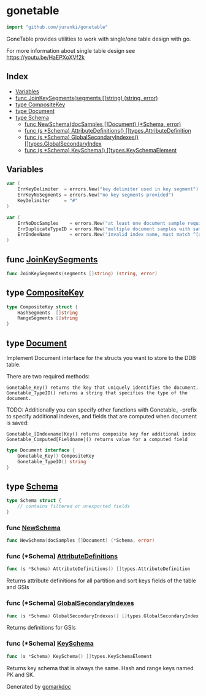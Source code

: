 <!-- Code generated by gomarkdoc. DO NOT EDIT -->

# gonetable

```go
import "github.com/juranki/gonetable"
```

GoneTable provides utilities to work with single/one table design with go.

For more information about single table design see https://youtu.be/HaEPXoXVf2k

## Index

- [Variables](<#variables>)
- [func JoinKeySegments(segments []string) (string, error)](<#func-joinkeysegments>)
- [type CompositeKey](<#type-compositekey>)
- [type Document](<#type-document>)
- [type Schema](<#type-schema>)
  - [func NewSchema(docSamples []Document) (*Schema, error)](<#func-newschema>)
  - [func (s *Schema) AttributeDefinitions() []types.AttributeDefinition](<#func-schema-attributedefinitions>)
  - [func (s *Schema) GlobalSecondaryIndexes() []types.GlobalSecondaryIndex](<#func-schema-globalsecondaryindexes>)
  - [func (s *Schema) KeySchema() []types.KeySchemaElement](<#func-schema-keyschema>)


## Variables

```go
var (
    ErrKeyDelimiter  = errors.New("key delimiter used in key segment")
    ErrKeyNoSegments = errors.New("no key segments provided")
    KeyDelimiter     = "#"
)
```

```go
var (
    ErrNoDocSamples    = errors.New("at least one document sample required")
    ErrDuplicateTypeID = errors.New("multiple document samples with same type id")
    ErrIndexName       = errors.New("invalid index name, must match ^[a-zA-Z0-9_.-]{3,255}$")
)
```

## func [JoinKeySegments](<https://github.com/juranki/gonetable/blob/main/key.go#L19>)

```go
func JoinKeySegments(segments []string) (string, error)
```

## type [CompositeKey](<https://github.com/juranki/gonetable/blob/main/key.go#L14-L17>)

```go
type CompositeKey struct {
    HashSegments  []string
    RangeSegments []string
}
```

## type [Document](<https://github.com/juranki/gonetable/blob/main/document.go#L17-L20>)

Implement Document interface for the structs you want to store to the DDB table.

There are two required methods:

```
Gonetable_Key() returns the key that uniquely identifies the document.
Gonetable_TypeID() returns a string that specifies the type of the document.
```

TODO: Additionally you can specify other functions with Gonetable\_ \-prefix to specify additional indexes, and fields that are computed when document is saved:

```
Gonetable_[Indexname]Key() returns composite key for additional index
Gonetable_Computed[Fieldname]() returns value for a computed field
```

```go
type Document interface {
    Gonetable_Key() CompositeKey
    Gonetable_TypeID() string
}
```

## type [Schema](<https://github.com/juranki/gonetable/blob/main/schema.go#L22-L25>)

```go
type Schema struct {
    // contains filtered or unexported fields
}
```

### func [NewSchema](<https://github.com/juranki/gonetable/blob/main/schema.go#L27>)

```go
func NewSchema(docSamples []Document) (*Schema, error)
```

### func \(\*Schema\) [AttributeDefinitions](<https://github.com/juranki/gonetable/blob/main/schema.go#L64>)

```go
func (s *Schema) AttributeDefinitions() []types.AttributeDefinition
```

Returns attribute definitions for all partition and sort keys fields of the table and GSIs

### func \(\*Schema\) [GlobalSecondaryIndexes](<https://github.com/juranki/gonetable/blob/main/schema.go#L76>)

```go
func (s *Schema) GlobalSecondaryIndexes() []types.GlobalSecondaryIndex
```

Returns definitions for GSIs

### func \(\*Schema\) [KeySchema](<https://github.com/juranki/gonetable/blob/main/schema.go#L101>)

```go
func (s *Schema) KeySchema() []types.KeySchemaElement
```

Returns key schema that is always the same. Hash and range keys named PK and SK.



Generated by [gomarkdoc](<https://github.com/princjef/gomarkdoc>)
